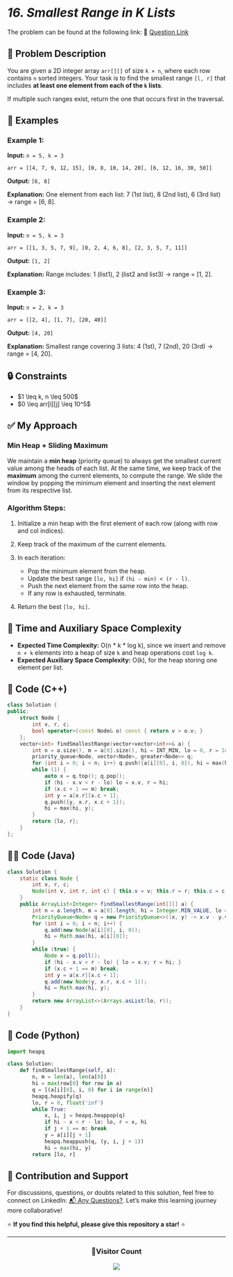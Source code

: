 # _16. Smallest Range in K Lists_

The problem can be found at the following link: 🔗 [Question Link](https://www.geeksforgeeks.org/problems/find-smallest-range-containing-elements-from-k-lists/1)

## **🧩 Problem Description**

You are given a 2D integer array `arr[][]` of size `k × n`, where each row contains `n` sorted integers. Your task is to find the smallest range `[l, r]` that includes **at least one element from each of the `k` lists**.

If multiple such ranges exist, return the one that occurs first in the traversal.

## **📘 Examples**

### **Example 1:**

**Input:**
`n = 5, k = 3`

`arr = [[4, 7, 9, 12, 15], [0, 8, 10, 14, 20], [6, 12, 16, 30, 50]]`

**Output:** `[6, 8]`

**Explanation:**
One element from each list: 7 (1st list), 8 (2nd list), 6 (3rd list) → range = \[6, 8].

### **Example 2:**

**Input:**
`n = 5, k = 3`

`arr = [[1, 3, 5, 7, 9], [0, 2, 4, 6, 8], [2, 3, 5, 7, 11]]`

**Output:** `[1, 2]`

**Explanation:**
Range includes: 1 (list1), 2 (list2 and list3) → range = \[1, 2].

### **Example 3:**

**Input:**
`n = 2, k = 3`

`arr = [[2, 4], [1, 7], [20, 40]]`

**Output:** `[4, 20]`

**Explanation:**
Smallest range covering 3 lists: 4 (1st), 7 (2nd), 20 (3rd) → range = \[4, 20].

## **🔒 Constraints**

- \$1 \leq k, n \leq 500\$
- \$0 \leq arr\[i]\[j] \leq 10^5\$

## **✅ My Approach**

### **Min Heap + Sliding Maximum**

We maintain a **min heap** (priority queue) to always get the smallest current value among the heads of each list.
At the same time, we keep track of the **maximum** among the current elements, to compute the range.
We slide the window by popping the minimum element and inserting the next element from its respective list.

### **Algorithm Steps:**

1. Initialize a min heap with the first element of each row (along with row and col indices).
2. Keep track of the maximum of the current elements.
3. In each iteration:

   - Pop the minimum element from the heap.
   - Update the best range `[lo, hi]` if `(hi - min) < (r - l)`.
   - Push the next element from the same row into the heap.
   - If any row is exhausted, terminate.

4. Return the best `[lo, hi]`.

## **🧮 Time and Auxiliary Space Complexity**

- **Expected Time Complexity:** O(n \* k \* log k), since we insert and remove `n × k` elements into a heap of size `k` and heap operations cost `log k`.
- **Expected Auxiliary Space Complexity:** O(k), for the heap storing one element per list.

## **🧠 Code (C++)**

```cpp
class Solution {
public:
    struct Node {
        int v, r, c;
        bool operator>(const Node& o) const { return v > o.v; }
    };
    vector<int> findSmallestRange(vector<vector<int>>& a) {
        int n = a.size(), m = a[0].size(), hi = INT_MIN, lo = 0, r = 1e9;
        priority_queue<Node, vector<Node>, greater<Node>> q;
        for (int i = 0; i < n; i++) q.push({a[i][0], i, 0}), hi = max(hi, a[i][0]);
        while (1) {
            auto x = q.top(); q.pop();
            if (hi - x.v < r - lo) lo = x.v, r = hi;
            if (x.c + 1 == m) break;
            int y = a[x.r][x.c + 1];
            q.push({y, x.r, x.c + 1});
            hi = max(hi, y);
        }
        return {lo, r};
    }
};
```

## **🧑‍💻 Code (Java)**

```java
class Solution {
    static class Node {
        int v, r, c;
        Node(int v, int r, int c) { this.v = v; this.r = r; this.c = c; }
    }
    public ArrayList<Integer> findSmallestRange(int[][] a) {
        int n = a.length, m = a[0].length, hi = Integer.MIN_VALUE, lo = 0, r = Integer.MAX_VALUE;
        PriorityQueue<Node> q = new PriorityQueue<>((x, y) -> x.v - y.v);
        for (int i = 0; i < n; i++) {
            q.add(new Node(a[i][0], i, 0));
            hi = Math.max(hi, a[i][0]);
        }
        while (true) {
            Node x = q.poll();
            if (hi - x.v < r - lo) { lo = x.v; r = hi; }
            if (x.c + 1 == m) break;
            int y = a[x.r][x.c + 1];
            q.add(new Node(y, x.r, x.c + 1));
            hi = Math.max(hi, y);
        }
        return new ArrayList<>(Arrays.asList(lo, r));
    }
}
```

## **🐍 Code (Python)**

```python
import heapq

class Solution:
    def findSmallestRange(self, a):
        n, m = len(a), len(a[0])
        hi = max(row[0] for row in a)
        q = [(a[i][0], i, 0) for i in range(n)]
        heapq.heapify(q)
        lo, r = 0, float('inf')
        while True:
            x, i, j = heapq.heappop(q)
            if hi - x < r - lo: lo, r = x, hi
            if j + 1 == m: break
            y = a[i][j + 1]
            heapq.heappush(q, (y, i, j + 1))
            hi = max(hi, y)
        return [lo, r]
```

## 🧠 Contribution and Support

For discussions, questions, or doubts related to this solution, feel free to connect on LinkedIn: [📬 Any Questions?](https://www.linkedin.com/in/patel-hetkumar-sandipbhai-8b110525a/). Let’s make this learning journey more collaborative!

⭐ **If you find this helpful, please give this repository a star!** ⭐

---

<div align="center">
  <h3><b>📍Visitor Count</b></h3>
</div>

<p align="center">
  <img src="https://visitor-badge.laobi.icu/badge?page_id=Hunterdii.GeeksforGeeks-POTD" />
</p>
